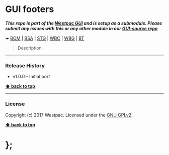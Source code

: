 GUI footers
===========

***This repo is part of the [Westpac GUI](http://gel.westpacgroup.com.au/GUI/) and is setup as a submodule. Please submit any issues with this or any other
module in our [GUI-source repo](https://github.com/WestpacCXTeam/GUI-source/issues)***

➠
[BOM](http://westpaccxteam.github.io/GUI-footers/tests/BOM/) |
[BSA](http://westpaccxteam.github.io/GUI-footers/tests/BSA/) |
[STG](http://westpaccxteam.github.io/GUI-footers/tests/STG/) |
[WBC](http://westpaccxteam.github.io/GUI-footers/tests/WBC/) |
[WBG](http://westpaccxteam.github.io/GUI-footers/tests/WBG/) |
[BT](http://westpaccxteam.github.io/GUI-footers/tests/BT/)

> Description

----------------------------------------------------------------------------------------------------------------------------------------------------------------


### Release History

* v1.0.0 - Initial port

**[⬆ back to top](#content)**


----------------------------------------------------------------------------------------------------------------------------------------------------------------


### License

Copyright (c) 2017 Westpac. Licensed under the [GNU GPLv2](https://raw.githubusercontent.com/WestpacCXTeam/GUI-footers/master/LICENSE).

**[⬆ back to top](#content)**

# };